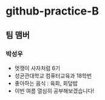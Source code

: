 # github-practice-B
## 팀 맴버
### 박성우
- 멋쟁이 사자처럼 6기
- 성균관대학교 컴퓨터교육과 18학번
- 좋아하는 음식 : 육회, 회덮밥
- 이번 여름 열심히 공부해보겠습니다!
